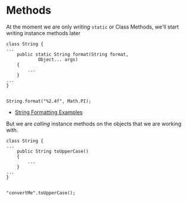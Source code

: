 # Methods

At the moment we are only _writing_ ``static`` or Class Methods, we'll start writing instance methods later


```
class String {
...
    public static String format(String format,
            Object... args)
    {
        ...
    }
...
}


String.format("%2.4f", Math.PI);

```

* [String Formatting Examples](http://examples.javacodegeeks.com/core-java/lang/string/java-string-format-example/)

But we are _calling_ instance methods on the objects that we are working with.

```
class String {
...
    public String toUpperCase()
    {
        ...
    }
...
}


"convertMe".toUpperCase();

```

